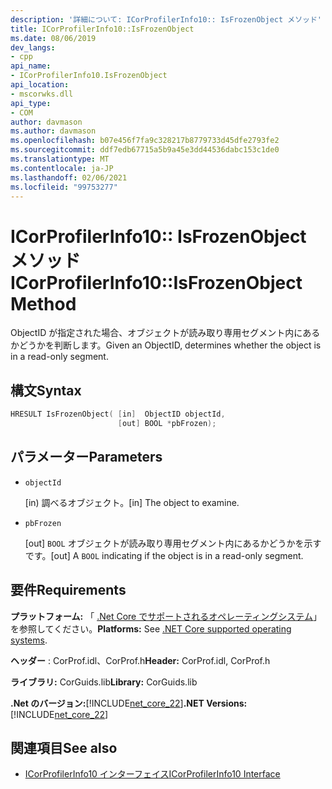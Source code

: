 ```yaml
---
description: '詳細について: ICorProfilerInfo10:: IsFrozenObject メソッド'
title: ICorProfilerInfo10::IsFrozenObject
ms.date: 08/06/2019
dev_langs:
- cpp
api_name:
- ICorProfilerInfo10.IsFrozenObject
api_location:
- mscorwks.dll
api_type:
- COM
author: davmason
ms.author: davmason
ms.openlocfilehash: b07e456f7fa9c328217b8779733d45dfe2793fe2
ms.sourcegitcommit: ddf7edb67715a5b9a45e3dd44536dabc153c1de0
ms.translationtype: MT
ms.contentlocale: ja-JP
ms.lasthandoff: 02/06/2021
ms.locfileid: "99753277"
---
```

# <a name="icorprofilerinfo10isfrozenobject-method"></a><span data-ttu-id="5f81b-103">ICorProfilerInfo10:: IsFrozenObject メソッド</span><span class="sxs-lookup"><span data-stu-id="5f81b-103">ICorProfilerInfo10::IsFrozenObject Method</span></span>

<span data-ttu-id="5f81b-104">ObjectID が指定された場合、オブジェクトが読み取り専用セグメント内にあるかどうかを判断します。</span><span class="sxs-lookup"><span data-stu-id="5f81b-104">Given an ObjectID, determines whether the object is in a read-only segment.</span></span>

## <a name="syntax"></a><span data-ttu-id="5f81b-105">構文</span><span class="sxs-lookup"><span data-stu-id="5f81b-105">Syntax</span></span>

```cpp
HRESULT IsFrozenObject( [in]  ObjectID objectId,
                        [out] BOOL *pbFrozen);
```

## <a name="parameters"></a><span data-ttu-id="5f81b-106">パラメーター</span><span class="sxs-lookup"><span data-stu-id="5f81b-106">Parameters</span></span>

- `objectId`

  <span data-ttu-id="5f81b-107">\[in) 調べるオブジェクト。</span><span class="sxs-lookup"><span data-stu-id="5f81b-107">\[in] The object to examine.</span></span>

- `pbFrozen`

  <span data-ttu-id="5f81b-108">\[out] `BOOL` オブジェクトが読み取り専用セグメント内にあるかどうかを示すです。</span><span class="sxs-lookup"><span data-stu-id="5f81b-108">\[out] A `BOOL` indicating if the object is in a read-only segment.</span></span>

## <a name="requirements"></a><span data-ttu-id="5f81b-109">要件</span><span class="sxs-lookup"><span data-stu-id="5f81b-109">Requirements</span></span>

<span data-ttu-id="5f81b-110">**プラットフォーム:** 「 [.Net Core でサポートされるオペレーティングシステム](../../../core/install/windows.md?pivots=os-windows)」を参照してください。</span><span class="sxs-lookup"><span data-stu-id="5f81b-110">**Platforms:** See [.NET Core supported operating systems](../../../core/install/windows.md?pivots=os-windows).</span></span>

<span data-ttu-id="5f81b-111">**ヘッダー** : CorProf.idl、CorProf.h</span><span class="sxs-lookup"><span data-stu-id="5f81b-111">**Header:** CorProf.idl, CorProf.h</span></span>

<span data-ttu-id="5f81b-112">**ライブラリ:** CorGuids.lib</span><span class="sxs-lookup"><span data-stu-id="5f81b-112">**Library:** CorGuids.lib</span></span>

<span data-ttu-id="5f81b-113">**.Net のバージョン:**[!INCLUDE[net_core_22](../../../../includes/net-core-30-md.md)]</span><span class="sxs-lookup"><span data-stu-id="5f81b-113">**.NET Versions:** [!INCLUDE[net_core_22](../../../../includes/net-core-30-md.md)]</span></span>

## <a name="see-also"></a><span data-ttu-id="5f81b-114">関連項目</span><span class="sxs-lookup"><span data-stu-id="5f81b-114">See also</span></span>

- [<span data-ttu-id="5f81b-115">ICorProfilerInfo10 インターフェイス</span><span class="sxs-lookup"><span data-stu-id="5f81b-115">ICorProfilerInfo10 Interface</span></span>](icorprofilerinfo10-interface.md)
